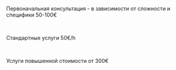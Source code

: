 Первоначальная консультация -  в зависимости от сложности и специфики <span>50-100€</span>

<br/>

Стандартные услуги <span>50€/h</span>

<br/>

Услуги повышенной стоимости <span>от 300€</span>

